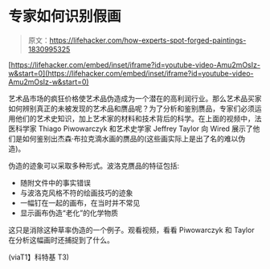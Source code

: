 # 专家如何识别假画

> 原文：<https://lifehacker.com/how-experts-spot-forged-paintings-1830995325>

 [https://lifehacker.com/embed/inset/iframe?id=youtube-video-Amu2mOsIz-w&start=0](https://lifehacker.com/embed/inset/iframe?id=youtube-video-Amu2mOsIz-w&start=0) 

艺术品市场的疯狂价格使艺术品伪造成为一个潜在的高利润行业。那么艺术品买家如何辨别真正的未被发现的艺术品和赝品呢？为了分析和鉴别赝品，专家们必须运用他们的艺术史知识，加上艺术家的材料和技术背后的科学。在上面的视频中，法医科学家 Thiago Piwowarczyk 和艺术史学家 Jeffrey Taylor 向 Wired 展示了他们是如何鉴别出杰森·布拉克滴水画的赝品的(这些画实际上是出了名的难以伪造)。



伪造的迹象可以采取多种形式。波洛克赝品的特征包括:

*   随附文件中的事实错误
*   与波洛克风格不符的绘画技巧的迹象
*   一幅钉在一起的画布，在当时并不常见
*   显示画布伪造“老化”的化学物质

这只是消除这种草率伪造的一个例子。观看视频，看看 Piwowarczyk 和 Taylor 在分析这幅画时还捕捉到了什么。

(viaT1】科特基 T3)